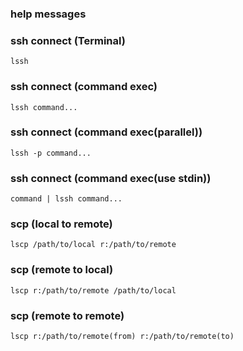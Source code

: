 ### help messages

### ssh connect (Terminal)

`lssh`

### ssh connect (command exec)

`lssh command...`

### ssh connect (command exec(parallel))

`lssh -p command...`

### ssh connect (command exec(use stdin))

`command | lssh command...`

### scp (local to remote)

`lscp /path/to/local r:/path/to/remote`

### scp (remote to local)

`lscp r:/path/to/remote /path/to/local `

### scp (remote to remote)

`lscp r:/path/to/remote(from) r:/path/to/remote(to)`